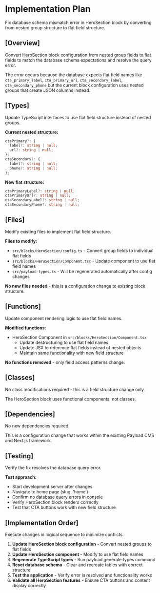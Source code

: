 # Implementation Plan

Fix database schema mismatch error in HeroSection block by converting from nested group structure to flat field structure.

## [Overview]

Convert HeroSection block configuration from nested group fields to flat fields to match the database schema expectations and resolve the query error.

The error occurs because the database expects flat field names like `cta_primary_label`, `cta_primary_url`, `cta_secondary_label`, `cta_secondary_phone` but the current block configuration uses nested groups that create JSON columns instead.

## [Types]

Update TypeScript interfaces to use flat field structure instead of nested groups.

**Current nested structure:**

```typescript
ctaPrimary?: {
  label?: string | null;
  url?: string | null;
};
ctaSecondary?: {
  label?: string | null;
  phone?: string | null;
};
```

**New flat structure:**

```typescript
ctaPrimaryLabel?: string | null;
ctaPrimaryUrl?: string | null;
ctaSecondaryLabel?: string | null;
ctaSecondaryPhone?: string | null;
```

## [Files]

Modify existing files to implement flat field structure.

**Files to modify:**

- `src/blocks/HeroSection/config.ts` - Convert group fields to individual flat fields
- `src/blocks/HeroSection/Component.tsx` - Update component to use flat field names
- `src/payload-types.ts` - Will be regenerated automatically after config changes

**No new files needed** - this is a configuration change to existing block structure.

## [Functions]

Update component rendering logic to use flat field names.

**Modified functions:**

- HeroSection Component in `src/blocks/HeroSection/Component.tsx`
  - Update destructuring to use flat field names
  - Update JSX to reference flat fields instead of nested objects
  - Maintain same functionality with new field structure

**No functions removed** - only field access patterns change.

## [Classes]

No class modifications required - this is a field structure change only.

The HeroSection block uses functional components, not classes.

## [Dependencies]

No new dependencies required.

This is a configuration change that works within the existing Payload CMS and Next.js framework.

## [Testing]

Verify the fix resolves the database query error.

**Test approach:**

- Start development server after changes
- Navigate to home page (slug: 'home')
- Confirm no database query errors in console
- Verify HeroSection block renders correctly
- Test that CTA buttons work with new field structure

## [Implementation Order]

Execute changes in logical sequence to minimize conflicts.

1. **Update HeroSection block configuration** - Convert nested groups to flat fields
2. **Update HeroSection component** - Modify to use flat field names
3. **Regenerate TypeScript types** - Run payload generate:types command
4. **Reset database schema** - Clear and recreate tables with correct structure
5. **Test the application** - Verify error is resolved and functionality works
6. **Validate all HeroSection features** - Ensure CTA buttons and content display correctly
